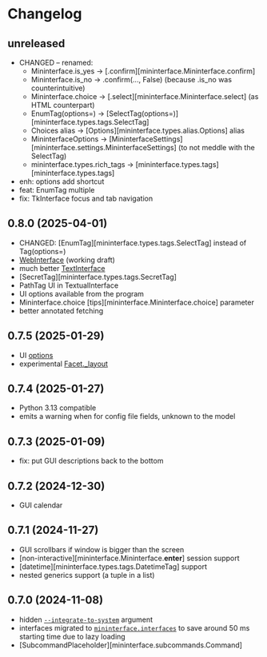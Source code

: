 # Changelog

## unreleased
* CHANGED – renamed:
    * Mininterface.is_yes -> [.confirm][mininterface.Mininterface.confirm]
    * Mininterface.is_no -> .confirm(..., False) (because .is_no was counterintuitive)
    * Mininterface.choice -> [.select][mininterface.Mininterface.select] (as HTML counterpart)
    * EnumTag(options=) -> [SelectTag(options=)][mininterface.types.tags.SelectTag]
    * Choices alias -> [Options][mininterface.types.alias.Options] alias
    * MininterfaceOptions -> [MininterfaceSettings][mininterface.settings.MininterfaceSettings] (to not meddle with the SelectTag)
    * mininterface.types.rich_tags -> [mininterface.types.tags][mininterface.types.tags]
* enh: options add shortcut
* feat: EnumTag multiple
* fix: TkInterface focus and tab navigation

## 0.8.0 (2025-04-01)
* CHANGED: [EnumTag][mininterface.types.tags.SelectTag] instead of Tag(options=)
* [WebInterface](Interfaces.md#webinterface-or-web) (working draft)
* much better [TextInterface](Interfaces.md#textinterface)
* [SecretTag][mininterface.types.tags.SecretTag]
* PathTag UI in TextualInterface
* UI options available from the program
* Mininterface.choice [tips][mininterface.Mininterface.choice] parameter
* better annotated fetching

## 0.7.5 (2025-01-29)
* UI [options](Options.md)
* experimental [Facet._layout](Facet.md#layout)

## 0.7.4 (2025-01-27)
* Python 3.13 compatible
* emits a warning when for config file fields, unknown to the model

## 0.7.3 (2025-01-09)
* fix: put GUI descriptions back to the bottom

## 0.7.2 (2024-12-30)
* GUI calendar

## 0.7.1 (2024-11-27)
* GUI scrollbars if window is bigger than the screen
* [non-interactive][mininterface.Mininterface.__enter__] session support
* [datetime][mininterface.types.tags.DatetimeTag] support
* nested generics support (a tuple in a list)

## 0.7.0 (2024-11-08)
* hidden [`--integrate-to-system`](Overview.md#bash-completion) argument
* interfaces migrated to [`mininterface.interfaces`](Interfaces.md) to save around 50 ms starting time due to lazy loading
* [SubcommandPlaceholder][mininterface.subcommands.Command]